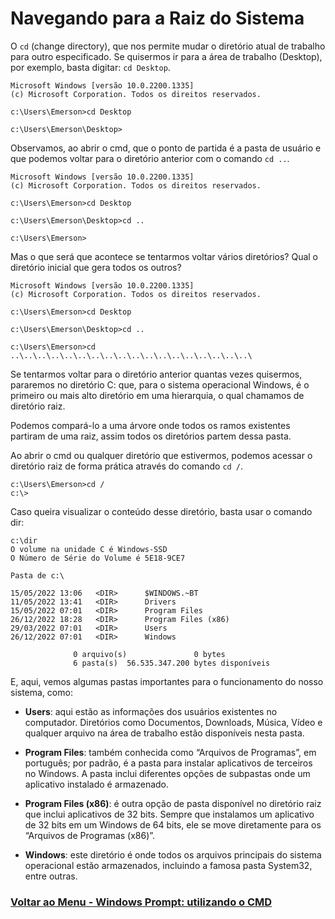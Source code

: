 # Navegando para a Raiz do Sistema

O `cd` (change directory), que nos permite mudar o diretório atual de trabalho para outro especificado. Se quisermos ir para a área de trabalho (Desktop), por exemplo, basta digitar: `cd Desktop`.

```
Microsoft Windows [versão 10.0.2200.1335]
(c) Microsoft Corporation. Todos os direitos reservados.

c:\Users\Emerson>cd Desktop

c:\Users\Emerson\Desktop>
```

Observamos, ao abrir o cmd, que o ponto de partida é a pasta de usuário e que podemos voltar para o diretório anterior com o comando `cd ..`.

```
Microsoft Windows [versão 10.0.2200.1335]
(c) Microsoft Corporation. Todos os direitos reservados.

c:\Users\Emerson>cd Desktop

c:\Users\Emerson\Desktop>cd ..

c:\Users\Emerson>
```

Mas o que será que acontece se tentarmos voltar vários diretórios? Qual o diretório inicial que gera todos os outros?

```
Microsoft Windows [versão 10.0.2200.1335]
(c) Microsoft Corporation. Todos os direitos reservados.

c:\Users\Emerson>cd Desktop

c:\Users\Emerson\Desktop>cd ..

c:\Users\Emerson>cd ..\..\..\..\..\..\..\..\..\..\..\..\..\..\..\..\..\..\
```

Se tentarmos voltar para o diretório anterior quantas vezes quisermos, pararemos no diretório C: que, para o sistema operacional Windows, é o primeiro ou mais alto diretório em uma hierarquia, o qual chamamos de diretório raiz.

Podemos compará-lo a uma árvore onde todos os ramos existentes partiram de uma raiz, assim todos os diretórios partem dessa pasta.

Ao abrir o cmd ou qualquer diretório que estivermos, podemos acessar o diretório raiz de forma prática através do comando `cd /`.

```
c:\Users\Emerson>cd /
c:\>
```

Caso queira visualizar o conteúdo desse diretório, basta usar o comando dir:

```
c:\dir
O volume na unidade C é Windows-SSD
O Número de Série do Volume é 5E18-9CE7

Pasta de c:\

15/05/2022 13:06   <DIR>      $WINDOWS.~BT
11/05/2022 13:41   <DIR>      Drivers
15/05/2022 07:01   <DIR>      Program Files
26/12/2022 18:28   <DIR>      Program Files (x86)
29/03/2022 07:01   <DIR>      Users
26/12/2022 07:01   <DIR>      Windows

              0 arquivo(s)               0 bytes
              6 pasta(s)  56.535.347.200 bytes disponíveis
```

E, aqui, vemos algumas pastas importantes para o funcionamento do nosso sistema, como:

- **Users**: aqui estão as informações dos usuários existentes no computador. Diretórios como Documentos, Downloads, Música, Vídeo e qualquer arquivo na área de trabalho estão disponíveis nesta pasta.

- **Program Files**: também conhecida como “Arquivos de Programas”, em português; por padrão, é a pasta para instalar aplicativos de terceiros no Windows. A pasta inclui diferentes opções de subpastas onde um aplicativo instalado é armazenado.

- **Program Files (x86)**: é outra opção de pasta disponível no diretório raiz que inclui aplicativos de 32 bits. Sempre que instalamos um aplicativo de 32 bits em um Windows de 64 bits, ele se move diretamente para os “Arquivos de Programas (x86)”.

- **Windows**: este diretório é onde todos os arquivos principais do sistema operacional estão armazenados, incluindo a famosa pasta System32, entre outras.

### [Voltar ao Menu - Windows Prompt: utilizando o CMD](../menu.md)